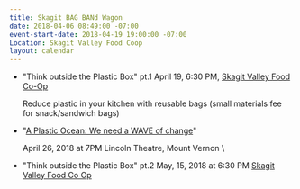 ```yaml
---
title: Skagit BAG BANd Wagon
date: 2018-04-06 08:49:00 -07:00
event-start-date: 2018-04-19 19:00:00 -07:00
Location: Skagit Valley Food Coop
layout: calendar
---
```


* "Think outside the Plastic Box" pt.1
  April 19, 6:30 PM, [Skagit Valley Food Co-Op](http://www.skagitfoodcoop.com/)

  Reduce plastic in your kitchen with reusable bags (small materials fee for snack/sandwich bags)


* "[A Plastic Ocean: We need a WAVE of change](http://www.lincolntheatre.org/film/plastic-ocean-we-need-wave-change)"

  April 26, 2018 at 7PM
  Lincoln Theatre, Mount Vernon                       \

* "Think outside the Plastic Box" pt.2
  May, 15, 2018 at 6:30 PM
  [Skagit Valley Food Co
  Op](http://www.skagitfoodcoop.com/)